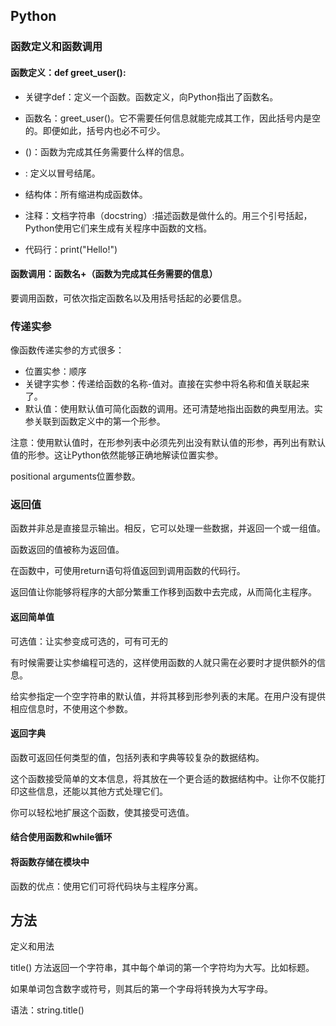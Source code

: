 Python
-------------------
### 函数定义和函数调用

#### 函数定义：def greet_user():

- 关键字def：定义一个函数。函数定义，向Python指出了函数名。
- 函数名：greet_user()。它不需要任何信息就能完成其工作，因此括号内是空的。即便如此，括号内也必不可少。

- ()：函数为完成其任务需要什么样的信息。

- : 定义以冒号结尾。

- 结构体：所有缩进构成函数体。

- 注释：文档字符串（docstring）:描述函数是做什么的。用三个引号括起，Python使用它们来生成有关程序中函数的文档。

- 代码行：print("Hello!")

#### 函数调用：函数名+（函数为完成其任务需要的信息）

要调用函数，可依次指定函数名以及用括号括起的必要信息。



### 传递实参

像函数传递实参的方式很多：

* 位置实参：顺序
* 关键字实参：传递给函数的名称-值对。直接在实参中将名称和值关联起来了。
* 默认值：使用默认值可简化函数的调用。还可清楚地指出函数的典型用法。实参关联到函数定义中的第一个形参。


注意：使用默认值时，在形参列表中必须先列出没有默认值的形参，再列出有默认值的形参。这让Python依然能够正确地解读位置实参。

positional arguments位置参数。



### 返回值

函数并非总是直接显示输出。相反，它可以处理一些数据，并返回一个或一组值。

函数返回的值被称为返回值。

在函数中，可使用return语句将值返回到调用函数的代码行。

返回值让你能够将程序的大部分繁重工作移到函数中去完成，从而简化主程序。

#### 返回简单值

可选值：让实参变成可选的，可有可无的

有时候需要让实参编程可选的，这样使用函数的人就只需在必要时才提供额外的信息。

给实参指定一个空字符串的默认值，并将其移到形参列表的末尾。在用户没有提供相应信息时，不使用这个参数。

#### 返回字典

函数可返回任何类型的值，包括列表和字典等较复杂的数据结构。

这个函数接受简单的文本信息，将其放在一个更合适的数据结构中。让你不仅能打印这些信息，还能以其他方式处理它们。

你可以轻松地扩展这个函数，使其接受可选值。

#### 结合使用函数和while循环

#### 将函数存储在模块中

函数的优点：使用它们可将代码块与主程序分离。

## 方法

定义和用法

title() 方法返回一个字符串，其中每个单词的第一个字符均为大写。比如标题。

如果单词包含数字或符号，则其后的第一个字母将转换为大写字母。

语法：string.title()
